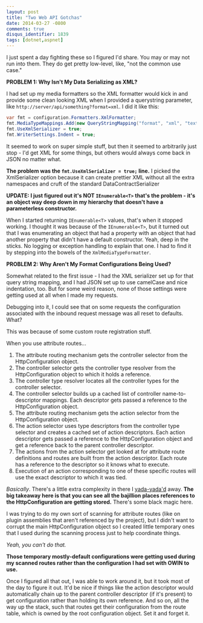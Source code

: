 ```yaml
---
layout: post
title: "Two Web API Gotchas"
date: 2014-03-27 -0800
comments: true
disqus_identifier: 1839
tags: [dotnet,aspnet]
---
```

I just spent a day fighting these so I figured I'd share. You may or may
not run into them. They do get pretty low-level, like, "not the common
use case."

**PROBLEM 1: Why Isn't My Data Serializing as XML?**

I had set up my media formatters so the XML formatter would kick in and
provide some clean looking XML when I provided a querystring parameter,
like `http://server/api/something?format=xml`. I did it like this:

```csharp
var fmt = configuration.Formatters.XmlFormatter;
fmt.MediaTypeMappings.Add(new QueryStringMapping("format", "xml", "text/xml"));
fmt.UseXmlSerializer = true;
fmt.WriterSettings.Indent = true;
```

It seemed to work on super simple stuff, but then it seemed to
arbitrarily just stop - I'd get XML for some things, but others would
always come back in JSON no matter what.

**The problem was the `fmt.UseXmlSerializer = true;` line.** I picked
the XmlSerializer option because it can create prettier XML without all
the extra namespaces and cruft of the standard DataContractSerializer

**UPDATE: I just figured out it's NOT `IEnumerable<T>` that's the
problem - it's an object way deep down in my hierarchy that doesn't have
a parameterless constructor.**

When I started returning `IEnumerable<T>` values, that's when it stopped
working. I thought it was because of the `IEnumerable<T>`, but it turned
out that I was enumerating an object that had a property with an object
that had another property that didn't have a default constructor. Yeah,
deep in the sticks. No logging or exception handling to explain that
one. I had to find it by stepping into the bowels of the
`XmlMediaTypeFormatter`.

**PROBLEM 2: Why Aren't My Format Configurations Being Used?**

Somewhat related to the first issue - I had the XML serializer set up
for that query string mapping, and I had JSON set up to use camelCase
and nice indentation, too. But for some weird reason, none of those
settings were getting used at all when I made my requests.

Debugging into it, I could see that on some requests the configuration
associated with the inbound request message was all reset to defaults.
What?

This was because of some custom route registration stuff.

When you use attribute routes...

1. The attribute routing mechanism gets the controller selector from
    the HttpConfiguration object.
2. The controller selector gets the controller type resolver from the
    HttpConfiguration object to which it holds a reference.
3. The controller type resolver locates all the controller types for
    the controller selector.
4. The controller selector builds up a cached list of controller
    name-to-descriptor mappings. Each descriptor gets passed a reference
    to the HttpConfiguration object.
5. The attribute routing mechanism gets the action selector from the
    HttpConfiguration object.
6. The action selector uses type descriptors from the controller type
    selector and creates a cached set of action descriptors. Each action
    descriptor gets passed a reference to the HttpConfiguration object
    and get a reference back to the parent controller descriptor.
7. The actions from the action selector get looked at for attribute
    route definitions and routes are built from the action descriptor.
    Each route has a reference to the descriptor so it knows what to
    execute.
8. Execution of an action corresponding to one of these specific routes
    will use the exact descriptor to which it was tied.

*Basically*. There's a little extra complexity in there I
[yada-yada'd](http://en.wikipedia.org/wiki/The_Yada_Yada) away. **The
big takeaway here is that you can see all the bajillion places
references to the HttpConfiguration are getting stored.** There's some
black magic here.

I was trying to do my own sort of scanning for attribute routes (like on
plugin assemblies that aren't referenced by the project), but I didn't
want to corrupt the main HttpConfiguration object so I created little
temporary ones that I used during the scanning process just to help
coordinate things.

*Yeah, you can't do that.*

**Those temporary mostly-default configurations were getting used during
my scanned routes rather than the configuration I had set with OWIN to
use.**

Once I figured all that out, I was able to work around it, but it took
most of the day to figure it out. It'd be nice if things like the action
descriptor would automatically chain up to the parent controller
descriptor (if it's present) to get configuration rather than holding
its own reference. And so on, all the way up the stack, such that routes
get their configuration from the route table, which is owned by the root
configuration object. Set it and forget it.
